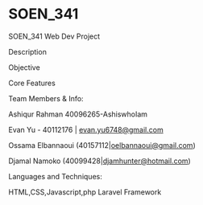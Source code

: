 # SOEN_341
SOEN_341 Web Dev Project


Description


Objective


Core Features


Team Members & Info:

Ashiqur Rahman 40096265-AshiswhoIam

Evan Yu - 40112176 | evan.yu6748@gmail.com

Ossama Elbannaoui (40157112|oelbannaoui@gmail.com)

Djamal Namoko (40099428|djamhunter@hotmail.com)


Languages and Techniques:

HTML,CSS,Javascript,php
Laravel Framework
